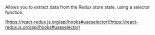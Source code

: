 Allows you to extract data from the Redux store state, using a selector function. 

[https://react-redux.js.org/api/hooks#useselector](https://react-redux.js.org/api/hooks#useselector)